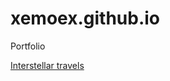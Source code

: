 # xemoex.github.io
Portfolio


[Interstellar travels](https://xemoex.github.io/Interstellar%20travels/ "Studying project BrainBasket")
